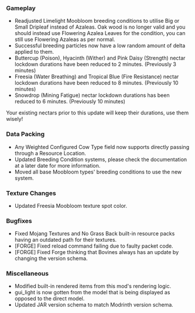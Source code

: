 ### Gameplay
- Readjusted Limelight Moobloom breeding conditions to utilise Big or Small Dripleaf instead of Azaleas. Oak wood is no longer valid and you should instead use Flowering Azalea Leaves for the condition, you can still use Flowering Azaleas as per normal.
- Successful breeding particles now have a low random amount of delta applied to them.
- Buttercup (Poison), Hyacinth (Wither) and Pink Daisy (Strength) nectar lockdown durations have been reduced to 2 minutes. (Previously 3 minutes)
- Freesia (Water Breathing) and Tropical Blue (Fire Resistance) nectar lockdown durations have been reduced to 8 minutes. (Previously 10 minutes)
- Snowdrop (Mining Fatigue) nectar lockdown durations has been reduced to 6 minutes. (Previously 10 minutes)

Your existing nectars prior to this update will keep their durations, use them wisely!

### Data Packing
- Any Weighted Configured Cow Type field now supports directly passing through a Resource Location.
- Updated Breeding Condition systems, please check the documentation at a later date for more information.
- Moved all base Moobloom types' breeding conditions to use the new system. 

### Texture Changes
- Updated Freesia Moobloom texture spot color.

### Bugfixes
- Fixed Mojang Textures and No Grass Back built-in resource packs having an outdated path for their textures.
- [FORGE] Fixed reload command failing due to faulty packet code.
- [FORGE] Fixed Forge thinking that Bovines always has an update by changing the version schema. 

### Miscellaneous
- Modified built-in rendered items from this mod's rendering logic.
- gui_light is now gotten from the model that is being displayed as opposed to the direct model.
- Updated JAR version schema to match Modrinth version schema.